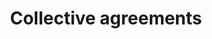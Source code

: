---
title: Collective agreements
longTitle: 'Collective agreements'
tags:
- gccommon
french:
- "[[Convention collective]]"
usedFor:
- "[[Collective bargaining agreements]]"
---